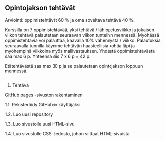 ## Opintojakson tehtävät

Arviointi: oppimistehtävät 60 % ja oma soveltava tehtävä 40 %.

Kurssilla on 7 oppimistehtävää, yksi tehtävä / lähiopetusviikko ja jokaisen viikon tehtävä palautetaan seuraavan viikon tunteihin mennessä. Myöhässä oppimistehtäviä voi palauttaa, kaavalla 10% vähennystä / viikko. Palautuksia seuraavalla tunnilla käymme tehtävän haasteellisia kohtia läpi ja myöhempinä viikkoina myös mallivastauksen. Yhdestä oppimistehtävästä saa max 6 p.  Yhteensä siis 7 x 6 p = 42 p.

Etätehtävästä saa max 30 p ja se palautetaan opintojakson loppuun mennessä.

##

1. Tehtävä

GitHub pages -sivuston rakentaminen

1.1. Rekisteröidy GitHub:in käyttäjäksi

1.2. Luo uusi repository 

1.3. Luo sivustolle uusi HTML-sivu

1.4. Luo sivustolle CSS-tiedosto, johon viittaat HTML-sivuista
